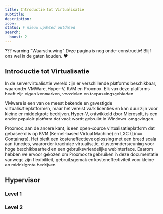 ```yaml
---
title: Introductie tot Virtualisatie
subtitle:
description:
icon:
status: # nieuw updated outdated
search:
  boost: 2 
---
```


??? warning "Waarschuwing"
    Deze pagina is nog onder constructie! Blijf ons wel in de gaten houden. :heart:

## Introductie tot Virtualisatie

In de servervirtualisatie wereld zijn er verschillende platforms beschikbaar, waaronder VMWare, Hyper-V, KVM en Proxmox. Elk van deze platforms heeft zijn eigen kenmerken, voordelen en toepassingsgebieden.

VMware is een van de meest bekende en gevestigde virtualisatieplatformen, maar het vereist vaak licenties en kan duur zijn voor kleine en middelgrote bedrijven. Hyper-V, ontwikkeld door Microsoft, is een ander populair platform dat vaak wordt gebruikt in Windows-omgevingen.

Proxmox, aan de andere kant, is een open-source virtualisatieplatform dat gebaseerd is op KVM (Kernel-based Virtual Machine) en LXC (Linux Containers). Het biedt een kosteneffectieve oplossing met een breed scala aan functies, waaronder krachtige virtualisatie, clusterondersteuning voor hoge beschikbaarheid en een gebruiksvriendelijke webinterface. Daarom hebben we ervoor gekozen om Proxmox te gebruiken in deze documentatie vanwege zijn flexibiliteit, gebruiksgemak en kosteneffectiviteit voor kleine en middelgrote bedrijven.

## Hypervisor

### Level 1


### Level 2

